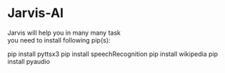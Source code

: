# Jarvis-AI
Jarvis will help you in many many task  
you need to install following pip(s):

pip install pyttsx3
pip install speechRecognition
pip install wikipedia
pip install pyaudio
